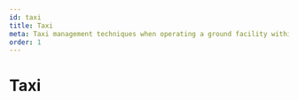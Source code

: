 ```yaml
---
id: taxi
title: Taxi
meta: Taxi management techniques when operating a ground facility within Infinite Flight.
order: 1
---
```


# Taxi

